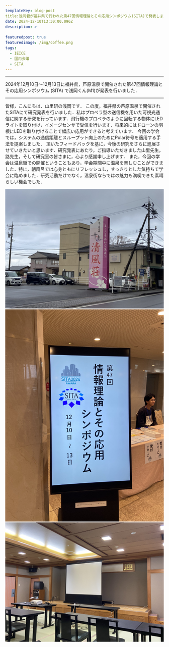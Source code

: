 ```yaml
---
templateKey: blog-post
title:浅岡君が福井県で行われた第47回情報理論とその応用シンポジウム(SITA)で発表しました．
date: 2024-12-10T13:30:00.096Z
description: >-

featuredpost: true
featuredimage: /img/coffee.png
tags:
  - IEICE
  - 国内会議
  - SITA
---
```

 
---

2024年12月10日〜12月13日に福井県，芦原温泉で開催された第47回情報理論とその応用シンポジウム (SITA) で浅岡くん(M1)が発表を行いました．

---
 
皆様，こんにちは．山里研の浅岡です．
この度，福井県の芦原温泉で開催されたSITAにて研究発表を行いました．私はプロペラ型の送信機を用いた可視光通信に関する研究を行っています．飛行機のプロペラのように回転する物体にLEDライトを取り付け，イメージセンサで受信を行います．将来的にはドローンの羽根にLEDを取り付けることで幅広い応用ができると考えています．
今回の学会では，システムの通信距離とスループット向上のためにPolar符号を適用する手法を提案しました．
頂いたフィードバックを基に，今後の研究をさらに進展させていきたいと思います．研究発表にあたり，ご指導いただきました山里先生，路先生，そして研究室の皆さまに，心より感謝申し上げます．
また，今回の学会は温泉街での開催ということもあり，学会期間中に温泉を楽しむことができました．特に，朝風呂では心身ともにリフレッシュし，すっきりとした気持ちで学会に臨めました．研究活動だけでなく，温泉街ならではの魅力も満喫できた素晴らしい機会でした．

![SITA2024](./20241210-SITA-1.jpeg)
![SITA2024](./20241210-SITA-2.jpeg)
![SITA2024](./20241210-SITA-3.jpeg)
 